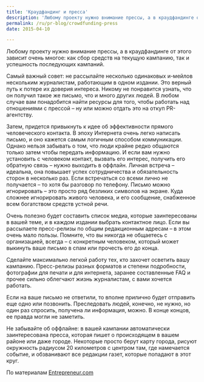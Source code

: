 ```yaml
---
title: 'Краудфандинг и пресса'
description: 'Любому проекту нужно внимание прессы, а в краудфандинге от этого зависит очень многое: как сбор средств на текущую кампанию, так и успешность последующих кампаний.'
permalink: /ru/pr-blog/crowdfunding-press
date: 2015-04-10

---
```


Любому проекту нужно внимание прессы, а в краудфандинге от этого зависит очень многое: как сбор средств на текущую кампанию, так и успешность последующих кампаний.

Самый важный совет:  не рассылайте несколько одинаковых и-мейлов нескольким журналистам, работающим в одном издании. Это верный путь к потере их доверия интереса. Никому не понравится узнать, что он получил такое же письмо, что и много других людей. В любом случае вам понадобится найти ресурсы для того, чтобы работать над отношениями с прессой – ну или можно отдать это на откуп PR- агентству.

Затем, придется привыкнуть к идее об эффективности прямого человеческого контакта. В эпоху Интернета очень легко написать письмо, и оно кажется самым логичным способом коммуникации. Однако нельзя забывать о том, что люди крайне редко общаются только затем чтобы передать информацию. И если вам нужно установить с человеком контакт, вызвать его интерес, получить его обратную связь – нужно выходить в оффлайн. Личная встреча – идеальна, она повышает успех сотрудничества и обязательность сторон в несколько раз. Если встречаться со всеми лично не получается – то хотя бы разговор по телефону. Письмо можно игнорировать – это просто ряд безликих символов на экране. Куда сложнее игнорировать живого человека, и его сообщение, снабженное всем богатством средств устной речи.

Очень полезно будет составить список медиа, которые заинтересованы в вашей теме, и в каждом издании выбрать контактное лицо. Если вы рассылаете пресс-релизы по общим редакционным адресам – в этом очень мало пользы. Помните, что вы никогда не общаетесь с организацией, всегда – с конкретным человеком, который может выкинуть ваше письмо в спам или прочесть его до конца.

Сделайте максимально легкой работу тех, кто захочет осветить вашу кампанию. Пресс-релизы разных форматов и степени подробности, фотографии для печати и для интернета, заранее составленные FAQ и прочее сильно облегчают жизнь журналистам, с вами хочется работать.

Если на ваше письмо не ответили,  то вполне прилично будет отправить еще одно или позвонить. Преследовать людей, конечно, не нужно, но один раз спросить, получена ли информация, можно. В конце концов, ее правда могли не заметить.

Не забывайте об оффлайне: в вашей кампании автоматически заинтересована пресса, которая пишет о происходящем в вашем районе или даже городе. Некоторые просто берут карту города, рисуют окружность радиусом 20 километров с центром там, где намечается событие, и обзванивают все редакции газет, которые попадают в этот круг.

По материалам <a href="http://www.entrepreneur.com/article/228563">Entrepreneur.com</a>

